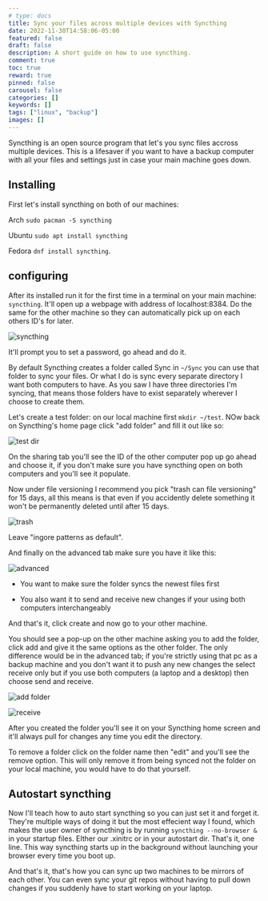 ```yaml
---
# type: docs 
title: Sync your files across multiple devices with Syncthing
date: 2022-11-30T14:58:06-05:00
featured: false
draft: false
description: A short guide on how to use syncthing.
comment: true
toc: true
reward: true
pinned: false
carousel: false
categories: []
keywords: []
tags: ["linux", "backup"]
images: []
---
```


Syncthing is an open source program that let's you sync files accross multiple devices. This is a lifesaver if you want to have a backup computer with all your files and settings just in case your main machine goes down.

## Installing

First let's install syncthing on both of our machines: 

Arch `sudo pacman -S syncthing`

Ubuntu `sudo apt install syncthing`

Fedora `dnf install syncthing`.

## configuring

After its installed run it for the first time in a terminal on your main machine: `syncthing`. It'll open up a webpage with address of localhost:8384. Do the same for the other machine so they can automatically pick up on each others ID's for later.

![syncthing](images/syncthing/syncthing.png)

It'll prompt you to set a password, go ahead and do it. 

By default Syncthing creates a folder called Sync in `~/Sync` you can use that folder to sync your files. Or what I do is sync every separate directory I want both computers to have. As you saw I have three directories I'm syncing, that means those folders have to exist separately wherever I choose to create them.

Let's create a test folder: on our local machine first `mkdir ~/test`. NOw back on Syncthing's home page click "add folder" and fill it out like so:


![test dir](images/syncthing/making-test.png)

On the sharing tab you'll see the ID of the other computer pop up go ahead and choose it, if you don't make sure you have syncthing open on both computers and you'll see it populate.

Now under file versioning I recommend you pick "trash can file versioning" for 15 days, all this means is that even if you accidently delete something it won't be permanently deleted until after 15 days.  

![trash](images/syncthing/trash.png)

Leave "ingore patterns as default". 

And finally on the advanced tab make sure you have it like this:

![advanced](images/syncthing/advanced.png)

- You want to make sure the folder syncs the newest files first

- You also want it to send and receive new changes if your using both computers interchangeably 

And that's it, click create and now go to your other machine. 

You should see a pop-up on the other machine asking you to add the folder, click add and give it the same options as the other folder. The only difference would be in the advanced tab; if you're strictly using that pc as a backup machine and you don't want it to push any new changes the select receive only but if you use both computers (a laptop and a desktop) then choose send and receive. 

![add folder](images/syncthing/add-folder.png)

![receive](images/syncthing/receive.png)

After you created the folder you'll see it on your Syncthing home screen and it'll always pull for changes any time you edit the directory.

To remove a folder click on the folder name then "edit" and you'll see the remove option. This will only remove it from being synced not the folder on your local machine, you would have to do that yourself. 

## Autostart syncthing

Now I'll teach how to auto start syncthing so you can just set it and forget it. They're multiple ways of doing it but the most effecient way I found, which makes the user owner of syncthing is by running `syncthing --no-browser &` in your startup files. EIther our .xinitrc or in your autostart dir. That's it, one line. This way syncthing starts up in the background without launching your browser every time you boot up. 

And that's it, that's  how you can sync up two machines to be mirrors of each other. You can even sync your git repos without having to pull down changes if you suddenly have to start working on your laptop.
